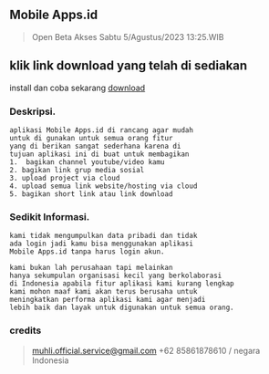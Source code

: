 ## Mobile Apps.id
>Open Beta Akses
>Sabtu 5/Agustus/2023 13:25.WIB

## klik link download yang telah di sediakan
install dan coba sekarang [ download ](https://firebasestorage.googleapis.com/v0/b/mobile-store-id.appspot.com/o/Mobile_Apps.apk?alt=media&token=a0114aa4-2a89-4c8e-8750-7e8b2e51c913)
### Deskripsi.
```
aplikasi Mobile Apps.id di rancang agar mudah
untuk di gunakan untuk semua orang fitur
yang di berikan sangat sederhana karena di
tujuan aplikasi ini di buat untuk membagikan
1.  bagikan channel youtube/video kamu
2. bagikan link grup media sosial
3. upload project via cloud
4. upload semua link website/hosting via cloud 
5. bagikan short link atau link download
```
### Sedikit Informasi.
```
kami tidak mengumpulkan data pribadi dan tidak 
ada login jadi kamu bisa menggunakan aplikasi 
Mobile Apps.id tanpa harus login akun.

kami bukan lah perusahaan tapi melainkan
hanya sekumpulan organisasi kecil yang berkolaborasi
di Indonesia apabila fitur aplikasi kami kurang lengkap
kami mohon maaf kami akan terus berusaha untuk
meningkatkan performa aplikasi kami agar menjadi
lebih baik dan layak untuk digunakan untuk semua orang.
```

### credits
>muhli.official.service@gmail.com
>+62 85861878610 / negara Indonesia
